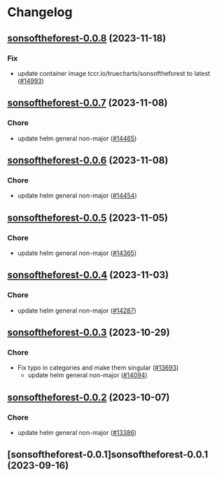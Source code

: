 # Changelog








## [sonsoftheforest-0.0.8](https://github.com/truecharts/charts/compare/sonsoftheforest-0.0.7...sonsoftheforest-0.0.8) (2023-11-18)

### Fix

- update container image tccr.io/truecharts/sonsoftheforest to latest ([#14993](https://github.com/truecharts/charts/issues/14993))
  
  


## [sonsoftheforest-0.0.7](https://github.com/truecharts/charts/compare/sonsoftheforest-0.0.6...sonsoftheforest-0.0.7) (2023-11-08)

### Chore

- update helm general non-major ([#14465](https://github.com/truecharts/charts/issues/14465))
  
  


## [sonsoftheforest-0.0.6](https://github.com/truecharts/charts/compare/sonsoftheforest-0.0.5...sonsoftheforest-0.0.6) (2023-11-08)

### Chore

- update helm general non-major ([#14454](https://github.com/truecharts/charts/issues/14454))
  
  


## [sonsoftheforest-0.0.5](https://github.com/truecharts/charts/compare/sonsoftheforest-0.0.4...sonsoftheforest-0.0.5) (2023-11-05)

### Chore

- update helm general non-major ([#14365](https://github.com/truecharts/charts/issues/14365))
  
  


## [sonsoftheforest-0.0.4](https://github.com/truecharts/charts/compare/sonsoftheforest-0.0.3...sonsoftheforest-0.0.4) (2023-11-03)

### Chore

- update helm general non-major ([#14287](https://github.com/truecharts/charts/issues/14287))
  
  


## [sonsoftheforest-0.0.3](https://github.com/truecharts/charts/compare/sonsoftheforest-0.0.2...sonsoftheforest-0.0.3) (2023-10-29)

### Chore

- Fix typo in categories and make them singular ([#13693](https://github.com/truecharts/charts/issues/13693))
  - update helm general non-major ([#14094](https://github.com/truecharts/charts/issues/14094))
  
  


## [sonsoftheforest-0.0.2](https://github.com/truecharts/charts/compare/sonsoftheforest-0.0.1...sonsoftheforest-0.0.2) (2023-10-07)

### Chore

- update helm general non-major ([#13386](https://github.com/truecharts/charts/issues/13386))
  
  


## [sonsoftheforest-0.0.1]sonsoftheforest-0.0.1 (2023-09-16)

